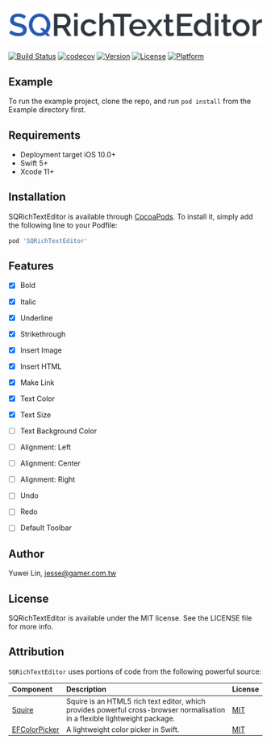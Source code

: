 ![SQRichTextEditor](logo.png)

[![Build Status](https://travis-ci.org/OneupNetwork/SQRichTextEditor.svg?branch=master)](https://travis-ci.org/OneupNetwork/SQRichTextEditor)
[![codecov](https://codecov.io/gh/OneupNetwork/SQRichTextEditor/branch/master/graph/badge.svg)](https://codecov.io/gh/OneupNetwork/SQRichTextEditor)
[![Version](https://img.shields.io/cocoapods/v/SQRichTextEditor.svg?style=flat)](https://cocoapods.org/pods/SQRichTextEditor)
[![License](https://img.shields.io/cocoapods/l/SQRichTextEditor.svg?style=flat)](https://cocoapods.org/pods/SQRichTextEditor)
[![Platform](https://img.shields.io/cocoapods/p/SQRichTextEditor.svg?style=flat)](https://cocoapods.org/pods/SQRichTextEditor)

## Example

To run the example project, clone the repo, and run `pod install` from the Example directory first.

## Requirements

- Deployment target iOS 10.0+
- Swift 5+
- Xcode 11+

## Installation

SQRichTextEditor is available through [CocoaPods](https://cocoapods.org). To install
it, simply add the following line to your Podfile:

```ruby
pod 'SQRichTextEditor'
```

## Features

- [x] Bold
- [x] Italic
- [x] Underline
- [x] Strikethrough
- [x] Insert Image
- [x] Insert HTML
- [x] Make Link
- [x] Text Color
- [x] Text Size
- [ ] Text Background Color
- [ ] Alignment: Left
- [ ] Alignment: Center
- [ ] Alignment: Right
- [ ] Undo
- [ ] Redo
- [ ] Default Toolbar


## Author

Yuwei Lin, jesse@gamer.com.tw

## License

SQRichTextEditor is available under the MIT license. See the LICENSE file for more info.

## Attribution

`SQRichTextEditor` uses portions of code from the following powerful source:

| Component     | Description   | License  |
| :------------ | :------------ | :------------ |
| [Squire](https://github.com/neilj/Squire) | Squire is an HTML5 rich text editor, which provides powerful cross-browser normalisation in a flexible lightweight package. | [MIT](https://github.com/neilj/Squire/blob/master/LICENSE) |
| [EFColorPicker](https://github.com/EFPrefix/EFColorPicker) | A lightweight color picker in Swift. | [MIT](https://github.com/EFPrefix/EFColorPicker/blob/master/LICENSE) |
